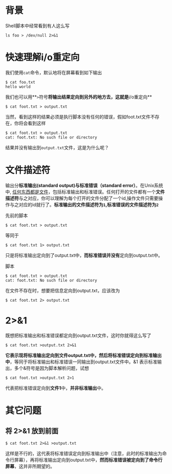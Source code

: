 # 背景

Shell脚本中经常看到有人这么写

```
ls foo > /dev/null 2>&1
```

# 快速理解i/o重定向

我们使用`cat`命令，默认地将在屏幕看到如下输出

```
$ cat foo.txt
hello world

```
我们也可以用**`>`符号**将输出结果定向到另外的地方去，这就是**i/o重定向**


```
$ cat foot.txt > output.txt
```
当然，看到这样的结果必须是执行脚本没有任何的错误，假如foot.txt文件不存在，你将会看到这样

```
$ cat foot.txt > output.txt
cat: foot.txt: No such file or directory
```
结果并没有输出到`output.txt`文件，这是为什么呢？

# 文件描述符

输出分**标准输出(standard output)**与**标准错误（standard error）**。在Unix系统中, [任何东西都是文件](https://en.wikipedia.org/wiki/Everything_is_a_file)，包括标准输出和标准错误。任何打开的文件都有一个**文件描述符**与之对应，你可以理解为每个打开的文件分配了一个id,操作文件只需要操作与之对应的id就行了。**标准输出的文件描述符为`1`,标准错误的文件描述符为`2`**

先前的脚本
```
$ cat foot.txt > output.txt
```
等同于

```
$ cat foot.txt 1> output.txt

```
只是将标准输出定向到了output.txt中，**而标准错误并没有**定向到output.txt中。

脚本
```
$ cat foot.txt > output.txt
cat: foot.txt: No such file or directory
```
在文件不存在时，想要把信息定向到output.txt，应该改为

```
$ cat foot.txt 2> output.txt
```

# 2>&1

既想把标准输出和标准错误都定向到output.txt文件，这时你就得这么写了

```
$ cat foot.txt >output.txt 2>&1
```

**它表示现将标准输出定向到文件output.txt中，然后将标准错误定向到标准输出中**，等同于将标准输出和标准错误一同输出到output.txt文件中。&1 表示标准输出，多个&符号是因为脚本解析问题，试想

```
$ cat foot.txt >output.txt 2>1
```
代表把标准错误定向到**文件1**中，**并非标准输出**中。


# 其它问题
## 将 2>&1 放到前面
```
$ cat foot.txt 2>&1 >output.txt

```
这样是不行的，这代表将标准错误定向到标准输出中（注意，此时的标准输出为命令行屏幕），再将标准输出定向到output.txt中，**然而标准错误被定向到了命令行屏幕**，这并非所期望的。


